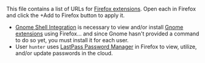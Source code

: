 This file contains a list of URLs for [Firefox extensions](https://addons.mozilla.org/firefox/extensions). Open each in Firefox and click the +Add to Firefox button to apply it. 
- [Gnome Shell Integration](https://addons.mozilla.org/firefox/addon/gnome-shell-integration) is necessary to view and/or install [Gnome extensions](https://extensions.gnome.org) using Firefox... and since Gnome hasn't provided a command to do so yet, you must install it for each user.
- User `hunter` uses [LastPass Password Manager](https://addons.mozilla.org/firefox/addon/lastpass-password-manager) in Firefox to view, utilize, and/or update passwords in the cloud.
